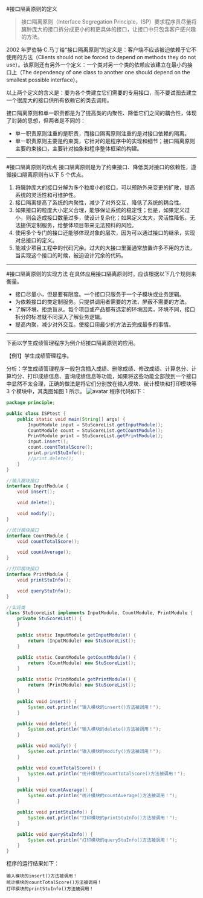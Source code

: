 #接口隔离原则的定义
>接口隔离原则（Interface Segregation Principle，ISP）要求程序员尽量将臃肿庞大的接口拆分成更小的和更具体的接口，让接口中只包含客户感兴趣的方法。

2002 年罗伯特·C.马丁给“接口隔离原则”的定义是：客户端不应该被迫依赖于它不使用的方法（Clients should not be forced to depend on methods they do not use）。该原则还有另外一个定义：一个类对另一个类的依赖应该建立在最小的接口上（The dependency of one class to another one should depend on the smallest possible interface）。

以上两个定义的含义是：要为各个类建立它们需要的专用接口，而不要试图去建立一个很庞大的接口供所有依赖它的类去调用。

接口隔离原则和单一职责都是为了提高类的内聚性、降低它们之间的耦合性，体现了封装的思想，但两者是不同的：
- 单一职责原则注重的是职责，而接口隔离原则注重的是对接口依赖的隔离。
- 单一职责原则主要是约束类，它针对的是程序中的实现和细节；接口隔离原则主要约束接口，主要针对抽象和程序整体框架的构建。

---
#接口隔离原则的优点
接口隔离原则是为了约束接口、降低类对接口的依赖性，遵循接口隔离原则有以下 5 个优点。
1. 将臃肿庞大的接口分解为多个粒度小的接口，可以预防外来变更的扩散，提高系统的灵活性和可维护性。
2. 接口隔离提高了系统的内聚性，减少了对外交互，降低了系统的耦合性。
3. 如果接口的粒度大小定义合理，能够保证系统的稳定性；但是，如果定义过小，则会造成接口数量过多，使设计复杂化；如果定义太大，灵活性降低，无法提供定制服务，给整体项目带来无法预料的风险。
4. 使用多个专门的接口还能够体现对象的层次，因为可以通过接口的继承，实现对总接口的定义。
5. 能减少项目工程中的代码冗余。过大的大接口里面通常放置许多不用的方法，当实现这个接口的时候，被迫设计冗余的代码。

---
#接口隔离原则的实现方法
在具体应用接口隔离原则时，应该根据以下几个规则来衡量。
- 接口尽量小，但是要有限度。一个接口只服务于一个子模块或业务逻辑。
- 为依赖接口的类定制服务。只提供调用者需要的方法，屏蔽不需要的方法。
- 了解环境，拒绝盲从。每个项目或产品都有选定的环境因素，环境不同，接口拆分的标准就不同深入了解业务逻辑。
- 提高内聚，减少对外交互。使接口用最少的方法去完成最多的事情。

---
下面以学生成绩管理程序为例介绍接口隔离原则的应用。

【例1】学生成绩管理程序。

分析：学生成绩管理程序一般包含插入成绩、删除成绩、修改成绩、计算总分、计算均分、打印成绩信息、査询成绩信息等功能，如果将这些功能全部放到一个接口中显然不太合理，正确的做法是将它们分别放在输入模块、统计模块和打印模块等 3 个模块中，其类图如图 1 所示。
![avatar](http://c.biancheng.net/uploads/allimg/181113/3-1Q113141Q0X3.gif)
程序代码如下：
```java
package principle;

public class ISPtest {
    public static void main(String[] args) {
        InputModule input = StuScoreList.getInputModule();
        CountModule count = StuScoreList.getCountModule();
        PrintModule print = StuScoreList.getPrintModule();
        input.insert();
        count.countTotalScore();
        print.printStuInfo();
        //print.delete();
    }
}

//输入模块接口
interface InputModule {
    void insert();

    void delete();

    void modify();
}

//统计模块接口
interface CountModule {
    void countTotalScore();

    void countAverage();
}

//打印模块接口
interface PrintModule {
    void printStuInfo();

    void queryStuInfo();
}

//实现类
class StuScoreList implements InputModule, CountModule, PrintModule {
    private StuScoreList() {
    }

    public static InputModule getInputModule() {
        return (InputModule) new StuScoreList();
    }

    public static CountModule getCountModule() {
        return (CountModule) new StuScoreList();
    }

    public static PrintModule getPrintModule() {
        return (PrintModule) new StuScoreList();
    }

    public void insert() {
        System.out.println("输入模块的insert()方法被调用！");
    }

    public void delete() {
        System.out.println("输入模块的delete()方法被调用！");
    }

    public void modify() {
        System.out.println("输入模块的modify()方法被调用！");
    }

    public void countTotalScore() {
        System.out.println("统计模块的countTotalScore()方法被调用！");
    }

    public void countAverage() {
        System.out.println("统计模块的countAverage()方法被调用！");
    }

    public void printStuInfo() {
        System.out.println("打印模块的printStuInfo()方法被调用！");
    }

    public void queryStuInfo() {
        System.out.println("打印模块的queryStuInfo()方法被调用！");
    }
}
```
程序的运行结果如下：
```text
输入模块的insert()方法被调用！
统计模块的countTotalScore()方法被调用！
打印模块的printStuInfo()方法被调用！
```
